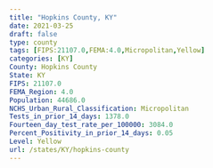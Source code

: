 ```yaml
---
title: "Hopkins County, KY"
date: 2021-03-25
draft: false
type: county
tags: [FIPS:21107.0,FEMA:4.0,Micropolitan,Yellow]
categories: [KY]
County: Hopkins County
State: KY
FIPS: 21107.0
FEMA_Region: 4.0
Population: 44686.0
NCHS_Urban_Rural_Classification: Micropolitan
Tests_in_prior_14_days: 1378.0
Fourteen_day_test_rate_per_100000: 3084.0
Percent_Positivity_in_prior_14_days: 0.05
Level: Yellow
url: /states/KY/hopkins-county
---
```



